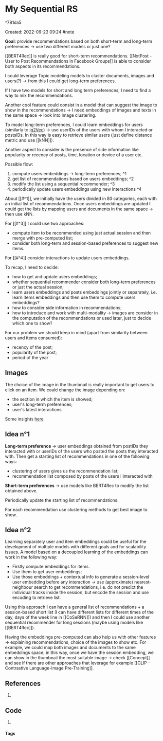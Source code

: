 # My Sequential RS

^781da5

Created: 2022-06-23 09:24
#note

**Goal**: provide recommendations based on both short-term and long-term preferences -> use two different models or just one?

[[BERT4Rec]] is really good for short-term recommendations.
[[NxtPost - User to Post Recommendations in Facebook Groups]] is able to consider both aspects in its recommendations.

I could leverage Topic modeling models to cluster documents, images and users(?) -> from this I could get long-term preferences.

If I have two models for short and long term preferences, I need to find a way to mix the recommendations.

Another cool feature could consist in a model that can suggest the image to show in the recommendations -> I need embeddings of images and texts in the same space -> look into image clustering.

To model long-term preferences, I could learn embeddings for users (similarly to [ig2Vec](https://ai.facebook.com/blog/powered-by-ai-instagrams-explore-recommender-system/?utm_source=datarootlabs&utm_medium=blog)) -> use userIDs of the users with whom I interacted or postsIDs. In this way is easy to retrieve similar users (just define distance metric and use [[kNN]]).

Another aspect to consider is the presence of side information like popularity or recency of posts, time, location or device of a user etc.

Possible flow:
1. compute users embeddings -> long-term preferences; ^1
2. get list of recommendations based on users embeddings; ^2
3. modify the list using a sequential recommender; ^3
4. periodically update users embeddings using new interactions ^4

About [[#^1]], we initially have the users divided in 80 categories, each with an initial list of recommendations. Once users embeddings are updated I could get the lists by mapping users and documents in the same space -> then use kNN. 

For [[#^3]] I could use two approaches:
- compute item to be recommended using just actual session and then merge with pre-computed list;
- consider both long-term and session-based preferences to suggest new items.

For [[#^4]] consider interactions to update users embeddings.

To recap, I need to decide:
- how to get and update users embeddings;
- whether sequential recommender consider both long-term preferences or just the actual session;
- learn users embeddings and posts embeddings jointly or separately, i.e. learn items embeddings and then use them to compute users embeddings?
- how to consider side information in recommendations;
- how to introduce and work with multi-modality -> images are consider in the computation of the recommendations or used later, just to decide which one to show?

For our problem we should keep in mind (apart from similarity between users and items consumed):
- recency of the post;
- popularity of the post;
- period of the year

## Images
The choice of the image in the thumbnail is really important to get users to click on an item. We could change the image depending on:
- the section in which the item is showed;
- user's long-term preferences;
- user's latest interactions

Some insights [here](https://becominghuman.ai/how-netflix-uses-ai-and-machine-learning-a087614630fe)

## Idea n°1
**Long-term preference** -> user embeddings obtained from postIDs they interacted with or userIDs of the users who posted the posts they interacted with. Then get a starting list of recommendations in one of the following ways:
- clustering of users gives us the recommendation list;
- recommendation list composed by posts of the users I interacted with

**Short-term preferences** -> use models like BERT4Rec to modify the list obtained above. 

Periodically update the starting list of recommendations.

For each recommendation use clustering methods to get best image to show.

## Idea n°2
Learning separately user and item embeddings could be useful for the development of multiple models with different goals and for scalability issues.
A model based on a decoupled learning of the embeddings can work in the following way:
- Firstly compute embeddings for items.
- Use them to get user embeddings;
- Use those embeddings + contextual info to generate a session-level user embedding before any interaction -> use (approximate) nearest-neighbour search to get recommendations, i.e. do not predict the individual tracks inside the session, but encode the session and use encoding to retrieve list.

Using this approach I can have a general list of recommendations + a session-based short list (I can have different lists for different times of the day, days of the week line in [[CoSeRNN]]) and then I could use another sequential recommender for long sessions (maybe using models like [[BERT4Rec]]).

Having the embeddings pre-computed can also help us with other features -> explaining recommendations, choice of the images to show etc. For example, we could map both images and documents to the same embeddings space, in this way, once we have the session embedding, we can show in the thumbnail the most suitable image -> check [[Concept]] and see if there are other approaches that leverage for example [[CLIP - Contrastive Language-Image Pre-Training]].

## References
1. 

## Code
1. 

#### Tags